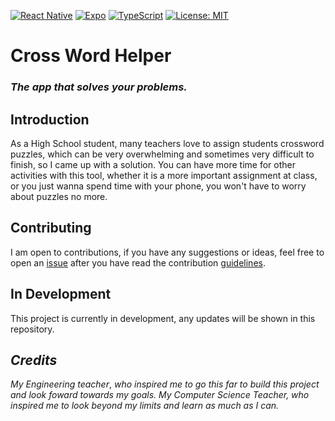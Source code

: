 [![React Native](https://img.shields.io/badge/react_native-%2320232a.svg?style=for-the-badge&logo=react&logoColor=%2361DAFB)](https://reactnative.dev/)
[![Expo](https://img.shields.io/badge/expo-1C1E24?style=for-the-badge&logo=expo&logoColor=#D04A37)](https://expo.dev/)
[![TypeScript](https://img.shields.io/badge/typescript-%23007ACC.svg?style=for-the-badge&logo=typescript&logoColor=white)](https://www.typescriptlang.org/)
[![License: MIT](https://img.shields.io/badge/License-MIT-red.svg?style=for-the-badge)](https://opensource.org/licenses/MIT)


# Cross Word Helper
###  *The app that **solves** your problems.* 
## Introduction 
As a High School student, many teachers love to assign students crossword puzzles, which can be very overwhelming and sometimes very difficult to finish, so I came up with a solution. You can have more time for other activities with this tool, whether it is a more important assignment at class, or you just wanna spend time with your phone, you won't have to worry about puzzles no more.
## Contributing
I am open to contributions, if you have any suggestions or ideas, feel free to open an [issue](https://github.com/Yurem1/Cross-Word-Helper/issues) after you have read the contribution [guidelines](https://github.com/Yurem1/Cross-Word-Helper/blob/main/CODE_OF_CONDUCT.md).
## In Development 
This project is currently in development, any updates will be shown in this repository.
## *Credits*
  *My Engineering teacher*, *who inspired me to go this far to build this project and look foward towards my goals.*
  *My Computer Science Teacher, who inspired me to look beyond my limits and learn as much as I can.*
